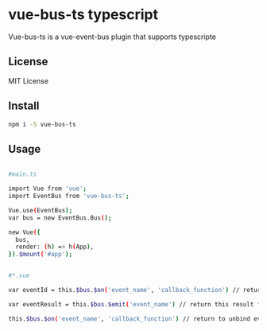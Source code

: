 # vue-bus-ts typescript
Vue-bus-ts is a vue-event-bus plugin that supports typescripte

## License

MIT License

## Install

```bash
npm i -S vue-bus-ts
```

## Usage

```bash

#main.ts

import Vue from 'vue';
import EventBus from 'vue-bus-ts';

Vue.use(EventBus);
var bus = new EventBus.Bus();

new Vue({
  bus,
  render: (h) => h(App),
}).$mount('#app');

```


```bash

#*.vue 

var eventId = this.$bus.$on('event_name', 'callback_function') // return this event id

var eventResult = this.$bus.$emit('event_name') // return this result from this event

this.$bus.$on('event_name', 'callback_function') // return to unbind event binding

```

